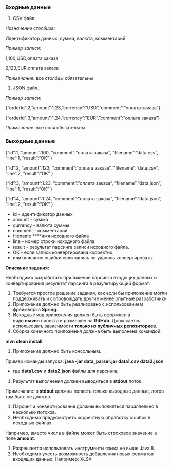 ﻿### Входные данные

1. CSV файл.

*Назначение столбцов:*

Идентификатор данных, сумма, валюта, комментарий

*Пример записи:*

1,100,USD,оплата заказа

2,123,EUR,оплата заказа

*Примечание:* все столбцы обязательны

1. JSON файл.

*Пример записи:*

{“orderId”:2,”amount”:1.23,”currency”:”USD”,”comment”:”оплата заказа”}

{“orderId”:3,”amount”:1.24,”currency”:”EUR”,”comment”:”оплата заказа”}

*Примечание:* все поля обязательны

### Выходные данные

{“id”:1, ”amount”:100, ”comment”:”оплата заказа”, ”filename”:”data.csv”, ”line”:1, ”result”:”OK” }

{“id”:2, ”amount”:123, ”comment”:”оплата заказа”, ”filename”:”data.csv”, ”line”:2, ”result”:”OK” }

{“id”:3, ”amount”:1.23, ”comment”:”оплата заказа”, ”filename”:”data.json”, ”line”:1, ”result”:”OK” }

{“id”:4, ”amount”:1.24, ”comment”:”оплата заказа”, ”filename”:”data.json”, ”line”:2, ”result”:”OK” }

- id - идентификатор данных
- amount - сумма
- currency - валюта суммы
- comment - комментарий
- filename ****имя исходного файла
- line - номер строки исходного файла
- result - результат парсинга записи исходного файла.
- OK - если запись конвертирована корректно,
- или описание ошибки если запись не удалось конвертировать.

**Описание задания:**

Необходимо разработать приложение парсинга входящих данных и конвертирования результат парсинга в результирующий формат.

1. Требуется простое решение задания, как если бы приложение могли поддерживать и сопровождать другие менее опытные разработчики
2. Приложение должно быть реализовано с использованием фреймворка **Spring**.
3. Исходные код приложения должен быть оформлен в виде **maven** проекта и размещён на **GitHub**. Допускается использовать зависимости **только из публичных репозиториев**.
4. Сборка конечного приложения должна быть выполнена командой:

**mvn clean install**

1. Приложение должно быть консольным.

Пример команды запуска: **java -jar data_parser.jar data1.csv data2.json**

- где **data1.csv** и **data2.json** файлы для парсинга.
1. Результат выполнения должен выводиться в **stdout** поток.

Примечание: в **stdout** должны попасть только выходные данные, логов там быть не должно.

1. Парсинг и конвертирование должны выполняться параллельно в несколько потоков.
2. Необходимо предусмотреть корректную обработку ошибок в исходных файлах.

Например, вместо числа в файле может быть строковое значение в поле **amount**.

1. Разрешается использовать инструменты языка не выше Java 8.
2. Необходимо учесть возможность добавления новых форматов входящих данных. Например: XLSX